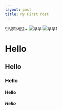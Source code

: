 ```yaml
---
layout: post
title: My First Post
---
```


안녕하세요~
![푸우](https://user-images.githubusercontent.com/63590906/153567100-47730f7e-f320-4d23-b253-27d370757635.JPG)
![푸우1](https://user-images.githubusercontent.com/63590906/153569684-8c5244fa-b09d-4723-8633-2a8b23a1f5a7.JPG)

# Hello
## Hello
### Hello
#### Hello
##### Hello
